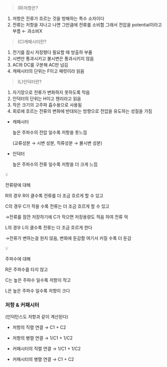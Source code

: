 > (R)저항은?
> 
1. 저항은 전류가 흐르는 것을 방해하는 특수 소자이다
2. 전류는 저항을 지나고 나면 그만큼에 전류를 소비함 그래서 전압을 potential이라고 부름 ← 과소비X

> (C)캐패시터란?
> 
1. 전기를 잠시 저장했다 필요할 때 방출하 부품
2. 시변만 통과시키고 불시변은 통과시키지 않음
3. AC와 DC를 구분해 AC만 넘김
4. 캐패시터의 단위는 F이고 패럿이라 읽음

> (L)인덕터란?
> 
1. 자기장으로 전류가 변화하지 못하도록 막음
2. 인덕터의 단위는 H이고 헨리라고 읽음
3. 작은 크기의 고주파 흡수용으로 사용됨
4. 회로에 흐르는 전류의 변화에 반대되는 방향으로 전압을 유도하는 성질을 가짐

- 캐패시터
    
    높은 주파수의 전압 일수록 저항을 못느낌
    
    (교류성분 → 시변 성분, 직류성분 → 불시변 성분)
    
- 인덕터
    
    높은 주파수의 전류 일수록 저항을 더 크게 느낌
    

<aside>
💡

전류량에 대해

</aside>

R의 경우 R이 클수록 전류를 더 조금 흐르게 할 수 있고

C의 경우 C가 작을 수록 전류는 더 조금 흐르게 할 수 있고

 →전류를 잠깐 저장하기에 C가 작으면 저장용량도 적음 하여 전류 억

L의 경우 L이 클수록 전류는 더 조금 흐르게 한다

 →전류가 변하는걸 원치 않음, 변화에 둔감함 여기서 커질 수록 더 둔감

<aside>
💡

주파수에 대해

</aside>

R은 주파수를 타지 않고

C는 높은 주파수 일수록 저항이 작고

L은 높은 주파수 일수록 저항이 크다

### 저항 & 커패시터

(인덕턴스도 저항과 같이 계산된다)

- 저항의 직렬 연결 → C1 + C2
- 저항의 병렬 연결 → 1/C1 + 1/C2

- 커패시터의 직렬 연결 → 1/C1 + 1/C2
- 커패시터의 병렬 연결 → C1 + C2

